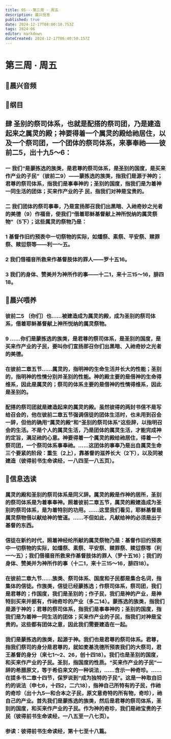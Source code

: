 ```yaml
---
title: 05---第三周 · 周五
description: 晨兴信息
published: true
date: 2024-12-17T08:00:18.753Z
tags: 2024-06
editor: markdown
dateCreated: 2024-12-17T06:40:50.157Z
---
```


# 第三周 · 周五
## 🎵晨兴音频


## 📖纲目

## 肆    圣别的祭司体系，也就是配搭的祭司团，乃是建造起来之属灵的殿；神要得着一个属灵的殿给祂居住，以及一个祭司团，一个团体的祭司体系，来事奉祂——彼前二5，出十九5～6：

### 一    我们“是蒙拣选的族类，是君尊的祭司体系，是圣别的国度，是买来作产业的子民”（彼前二9）——蒙拣选的族类，指我们是源于神的；君尊的祭司体系，指我们是事奉神的；圣别的国度，指我们是为着神一同生活的团体；买来作产业的子 民，指我们对神是宝贵的。

### 二    我们团体的祭司事奉，乃是宣扬那召我们出黑暗、入祂奇妙之光者的美德（9）作福音，使我们“借着耶稣基督献上神所悦纳的属灵祭物”（5下）；这些属灵的祭物乃是：

### 1    基督作旧约预表中一切祭物的实际，如燔祭、素祭、平安祭、赎罪祭、赎愆祭等——利一～五。

### 2    我们借福音所救来作基督肢体的罪人——罗十五16。

### 3    我们的身体、赞美并为神所作的事——十二1，来十三15～16，腓四18。

## 📖晨兴喂养

### 彼前二5    〔你们〕也……被建造成为属灵的殿，成为圣别的祭司体系，借着耶稣基督献上神所悦纳的属灵祭物。

### 9    ……你们是蒙拣选的族类，是君尊的祭司体系，是圣别的国度，是买来作产业的子民，要叫你们宣扬那召你们出黑暗、入祂奇妙之光者的美德。

### 在彼前二章五节……属灵的，指明神的生命生活并长大的性能；圣别的，指明神的性情分别并圣别的性能。神的殿主要的是借神的生命得维系，因此是属灵的；祭司的体系主要的是借神的性情得维系，因此是圣别的。

### 配搭的祭司团就是建造起来的属灵的殿。虽然彼得的两封书信不是写给召会的，他在彼前二章五节强调信徒的团体生活时，也未用到召会一辞，但他的确用“属灵的殿”和“圣别的祭司体系”这些辞，以指明召会的生活。不是个人的属灵生活，乃是团体的属灵生活，才能完成神的定旨，满足祂的心意。神要得着一个属灵的殿给祂居住，得着一个祭司团，一个祭司体系事奉祂。……这团体的事奉乃是出自属灵生命三个要紧的阶段：重生（2上），靠基督的滋养长大（2下），以及同被建造（彼得前书生命读经，一八四至一八五页）。

## 📖信息选读

### 属灵的殿和圣别的祭司体系是同义辞。属灵的殿是作神的居所，圣别的祭司体系是为着事奉神。照着彼前二章五节，属灵的殿建造成为圣别的祭司体系，是为着特别的功用。……这里我们看见，耶稣基督是属灵祭物借以献给神的管道。……不但如此，凡献给神的必须是出于基督的东西。

### 信徒在新约时代，照着神经纶所献的属灵祭物乃是：基督作旧约预表中一切祭物的实际，如燔祭、素祭、平安祭、赎罪祭、赎愆祭等（利一～五）；我们借福音所救来作基督肢体的罪人（罗十五16）；我们的身体、赞美并为神所作的事（十二1，来十三15～16，腓四18）。

### 在彼前二章九节……族类、祭司体系、国度和子民都是集合名词，指集体的信徒。作族类，信徒已经蒙拣选；作祭司体系，祭司团，我们是君尊的；作国度，我们是圣别的；作子民，我们是神的产业，是神特别买来并据有，作祂奇珍的产业（多二14）。蒙拣选的族类，指我们是源于神的；君尊的祭司体系，指我们是事奉神的；圣别的国度，指我们是为着神一同生活的团体；买来作产业的子民，指我们对神是宝贵的。这些都有团体之意，因此我们需要建造在一起。

### 我们是蒙拣选的族类，起源于神。我们也是君尊的祭司体系。君尊，指我们祭司的身分是君尊的，就如麦基洗德所预表我们的大祭司，君王基督的身分（来七1～2、26，创十四18）。我们也是圣别的国度，和买来作产业的子民。圣别，指国度的性质。“买来作产业的子民”一辞的希腊原文，等于希伯来文的一种说法，……含示一种奇珍。……在提多书二章十四节，保罗说到“成为独特的子民”。这是一种取自旧约的说法（申七6，十四2，二六18），指神自己所特有的子民，作祂的奇珍（出十九5—和合本之子民，原文意奇特的所有物，奇珍），祂自己的产业。首先我们是蒙拣选的族类，然后是君尊的祭司体系，圣别的国度，和买来作产业的子民。作为神的奇珍，我们是祂宝贵的子民（彼得前书生命读经，一八五至一八七页）。

### 参读：彼得前书生命读经，第十七至十八篇。
<!-- Google tag (gtag.js) -->
<script async src="https://www.googletagmanager.com/gtag/js?id=G-1P8709Z16T"></script>
<script>
  window.dataLayer = window.dataLayer || [];
  function gtag(){dataLayer.push(arguments);}
  gtag('js', new Date());

  gtag('config', 'G-1P8709Z16T');
</script>